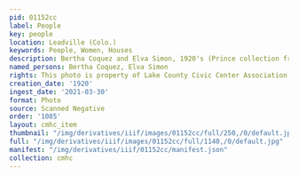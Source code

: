 ```yaml
---
pid: 01152cc
label: People
key: people
location: Leadville (Colo.)
keywords: People, Women, Houses
description: Bertha Coquez and Elva Simon, 1920's (Prince collection from Canada)
named_persons: Bertha Coquez, Elva Simon
rights: This photo is property of Lake County Civic Center Association.
creation_date: '1920'
ingest_date: '2021-03-30'
format: Photo
source: Scanned Negative
order: '1085'
layout: cmhc_item
thumbnail: "/img/derivatives/iiif/images/01152cc/full/250,/0/default.jpg"
full: "/img/derivatives/iiif/images/01152cc/full/1140,/0/default.jpg"
manifest: "/img/derivatives/iiif/01152cc/manifest.json"
collection: cmhc
---
```

